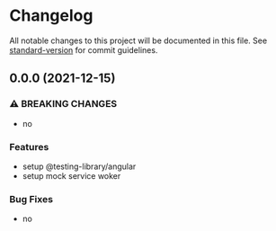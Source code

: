 # Changelog

All notable changes to this project will be documented in this file. See [standard-version](https://github.com/conventional-changelog/standard-version) for commit guidelines.

## 0.0.0 (2021-12-15)

### ⚠ BREAKING CHANGES

- no

### Features

- setup @testing-library/angular
- setup mock service woker

### Bug Fixes

- no
